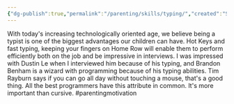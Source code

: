 ```yaml
---
{"dg-publish":true,"permalink":"/parenting/skills/typing/","created":"Sep 4, 2022, 1:54 PM"}
---
```



With today's increasing technologically oriented age, we believe being a typist is one of the biggest advantages our children can have. Hot Keys and fast typing, keeping your fingers on Home Row will enable them to perform efficiently both on the job and be impressive in interviews. I was impressed with Dustin Le when I interviewed him because of his typing, and Brandon Benham is a wizard with programming because of his typing abilities. Tim Rayburn says if you can go all day without touching a mouse, that's a good thing. All the best programmers have this attribute in common. It's more important than cursive. #parentingmotivation 